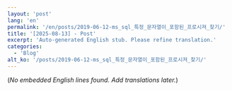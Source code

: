```yaml
---
layout: 'post'
lang: 'en'
permalink: '/en/posts/2019-06-12-ms_sql_특정_문자열이_포함된_프로시져_찾기/'
title: '[2025-08-13] - Post'
excerpt: 'Auto-generated English stub. Please refine translation.'
categories:
  - 'Blog'
alt_ko: '/posts/2019-06-12-ms_sql_특정_문자열이_포함된_프로시져_찾기/'
---
```


(*No embedded English lines found. Add translations later.*)
